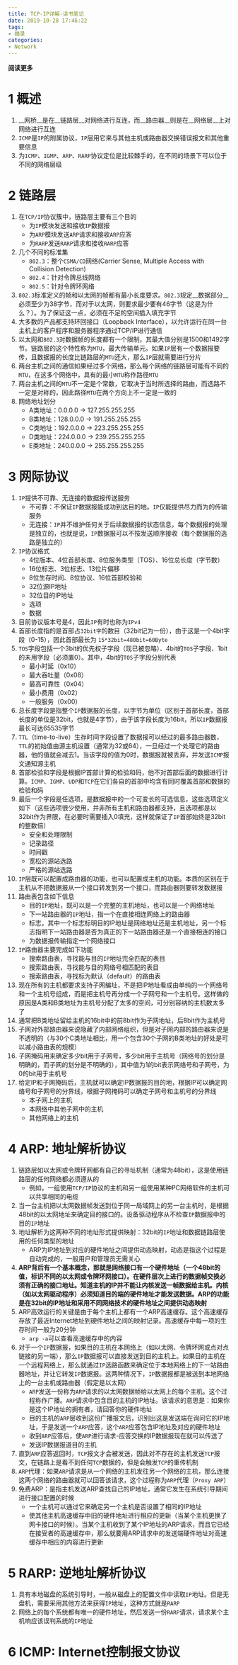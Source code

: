 ```yaml
---
title: TCP-IP详解-读书笔记
date: 2019-10-28 17:46:22
tags: 
- 摘录
categories: 
- Network
---
```


__阅读更多__

<!--more-->

# 1 概述

1. __网桥__是在__链路层__对网络进行互连，而__路由器__则是在__网络层__上对网络进行互连
1. `ICMP`是`IP`的附属协议，`IP`层用它来与其他主机或路由器交换错误报文和其他重要信息
1. 为`ICMP`、`IGMP`、`ARP`、`RARP`协议定位是比较棘手的，在不同的场景下可以位于不同的网络层级

# 2 链路层

1. 在`TCP/IP`协议簇中，链路层主要有三个目的
    * 为`IP`模块发送和接收`IP`数据报
    * 为`ARP`模块发送`ARP`请求和接收`ARP`应答
    * 为`RARP`发送`RARP`请求和接收`RARP`应答
1. 几个不同的标准集
    * `802.3`：整个`CSMA/CD`网络(Carrier Sense, Multiple Access with Collision Detection)
    * `802.4`：针对令牌总线网络
    * `802.5`：针对令牌环网络
1. `802.3`标准定义的帧和以太网的帧都有最小长度要求。`802.3`规定__数据部分__必须至少为38字节，而对于以太网，则要求最少要有46字节（这是为什么？）。为了保证这一点，必须在不足的空间插入填充字节
1. 大多数的产品都支持环回接口（Loopback Interface），以允许运行在同一台主机上的客户程序和服务器程序通过TCP/IP进行通信
1. 以太网和`802.3`对数据帧的长度都有一个限制，其最大值分别是1500和1492字节。链路层的这个特性称为`MTU`，最大传输单元。如果`IP`层有一个数据报要传，且数据报的长度比链路层的`MTU`还大，那么`IP`层就需要进行分片
1. 两台主机之间的通信如果经过多个网络，那么每个网络的链路层可能有不同的`MTU`，在这多个网络中，具有的最小`MTU`称作路径`MTU`
1. 两台主机之间的`MTU`不一定是个常数，它取决于当时所选择的路由，而选路不一定是对称的，因此路径`MTU`在两个方向上不一定是一致的
1. 网络地址划分
    * A类地址：0.0.0.0 -> 127.255.255.255
    * B类地址：128.0.0.0 -> 191.255.255.255
    * C类地址：192.0.0.0 -> 223.255.255.255
    * D类地址：224.0.0.0 -> 239.255.255.255
    * E类地址：240.0.0.0 -> 255.255.255.255

# 3 网际协议

1. `IP`提供不可靠、无连接的数据报传送服务
    * 不可靠：不保证`IP`数据报能成功到达目的地。`IP`仅能提供尽力而为的传输服务
    * 无连接：`IP`并不维护任何关于后续数据报的状态信息，每个数据报的处理是独立的，也就是说，`IP`数据报可以不按发送顺序接收（每个数据报的选路是独立的）
1. `IP`协议格式
    * 4位版本、4位首部长度、8位服务类型（TOS）、16位总长度（字节数）
    * 16位标志、3位标志、13位片偏移
    * 8位生存时间、8位协议、16位首部校验和
    * 32位源IP地址
    * 32位目的IP地址
    * 选项
    * 数据
1. 目前协议版本号是4，因此`IP`有时也称为`IPv4`
1. 首部长度指的是首部占`32bit字`的数目（32bit记为一份），由于这是一个4bit字段（0-15），因此首部最长为 `15*32bit=480bit=60Byte`
1. `TOS`字段包括一个3bit的优先权子字段（现已被忽略）、4bit的`TOS`子字段、1bit的未用字段（必须置0）。其中，4bit的`TOS`子字段分别代表
    * 最小时延（0x10）
    * 最大吞吐量（0x08）
    * 最高可靠性（0x04）
    * 最小费用（0x02）
    * 一般服务（0x00）
1. 总长度字段是指整个`IP`数据报的长度，以字节为单位（区别于首部长度，首部长度的单位是32bit，也就是4字节），由于该字段长度为16bit，所以`IP`数据报最长可达65535字节
1. `TTL`（time-to-live）生存时间字段设置了数据报可以经过的最多路由器数，`TTL`的初始值由源主机设置（通常为32或64），一旦经过一个处理它的路由器，他的值就会减去1。当该字段的值为0时，数据报就被丢弃，并发送`ICMP`报文通知源主机
1. 首部检验和字段是根据IP首部计算的检验和码，他不对首部后面的数据进行计算。`ICMP`、`IGMP`、`UDP`和`TCP`在它们各自的首部中均含有同时覆盖首部和数据的检验和码
1. 最后一个字段是任选项，是数据报中的一个可变长的可选信息，这些选项定义如下（这些选项很少使用，并非所有主机和路由器都支持，且选项都是以32bit作为界限，在必要时需要插入0填充，这样就保证了`IP`首部始终是32bit的整数倍）
    * 安全和处理限制
    * 记录路径
    * 时间戳
    * 宽松的源站选路
    * 严格的源站选路
1. `IP`层既可以配置成路由器的功能，也可以配置成主机的功能。本质的区别在于主机从不把数据报从一个接口转发到另一个接口，而路由器则要转发数据报
1. 路由表包含如下信息
    * 目的`IP`地址，既可以是一个完整的主机地址，也可以是一个网络地址
    * 下一站路由器的`IP`地址，指一个在直接相连网络上的路由器
    * 标志，其中一个标志标明目的IP地址是网络地址还是主机地址，另一个标志指明下一站路由器是否为真正的下一站路由器还是一个直接相连的接口
    * 为数据报传输指定一个网络接口
1. `IP`路由器主要完成如下功能
    * 搜索路由表，寻找能与目的`IP`地址完全匹配的表目
    * 搜索路由表，寻找能与目的网络号相匹配的表目
    * 搜索路由表，寻找标为默认（default）的路由表
1. 现在所有的主机都要求支持子网编址，不是把IP地址看成由单纯的一个网络号和一个主机号组成，而是把主机号再分成一个子网号和一个主机号。这样做的原因是A类和B类地址为主机号分配了太多的空间，可分别容纳的主机数太多了
1. 通常把B类地址留给主机的16bit中的前8bit作为子网地址，后8bit作为主机号
1. 子网对外部路由器来说隐藏了内部网络组织，但是对子网内部的路由器来说是不透明的（与30个C类地址相比，用一个包含30个子网的B类地址的好处是可以减小路由表的规模）
1. 子网掩码用来确定多少bit用于子网号，多少bit用于主机号（网络号的划分是明确的，而子网的划分是不明确的），其中值为1的bit表示网络号和子网号，为0的bit用于主机号
1. 给定IP和子网掩码后，主机就可以确定IP数据报的目的地，根据IP可以确定网络号和子网号的分界线，根据子网掩码可以确定子网号和主机号的分界线
    * 本子网上的主机
    * 本网络中其他子网中的主机
    * 其他网络上的主机

# 4 ARP: 地址解析协议

1. 链路层如以太网或令牌环网都有自己的寻址机制（通常为48bit），这是使用链路层的任何网络都必须遵从的
    * 例如，一组使用`TCP/IP`协议的主机和另一组使用某种PC网络软件的主机可以共享相同的电缆
1. 当一台主机把以太网数据帧发送到位于同一局域网上的另一台主机时，是根据48bit的以太网地址来确定目的接口的。设备驱动程序从不检查`IP`数据报中的目的`IP`地址
1. 地址解析为这两种不同的地址形式提供映射：32bit的`IP`地址和数据链路层使用的任何类型的地址
    * ARP为IP地址到对应的硬件地址之间提供动态映射，动态是指这个过程是自动完成的，一般用户和管理员无需关心
1. __ARP背后有一个基本概念，那就是网络接口有一个硬件地址（一个48bit的值，标识不同的以太网或令牌环网接口）。在硬件层次上进行的数据帧交换必须有正确的接口地址。知道主机的IP并不能让内核发送一帧数据给主机。内核（如以太网驱动程序）必须知道目的端的硬件地址才能发送数据。ARP的功能是在32bit的IP地址和采用不同网络技术的硬件地址之间提供动态映射__
1. ARP高效运行的关键是由于每个主机上都有一个ARP高速缓存。这个高速缓存存放了最近Internet地址到硬件地址之间的映射记录。高速缓存中每一项的生存时间一般为20分钟
    * `arp -a`可以查看高速缓存中的内容
1. 对于一个`IP`数据报，如果目的主机在本网络上（如以太网、令牌环网或点对点链接的另一端），那么`IP`数据报可以直接发送到目的主机上。如果目的主机在一个远程网络上，那么就通过`IP`选路函数来确定位于本地网络上的下一站路由器地址，并让它转发`IP`数据报。这两种情况下，`IP`数据报都是被送到本地网络上的一台主机或路由器（假定是以太网）
    * `ARP`发送一份称为`ARP`请求的以太网数据帧给以太网上的每个主机。这个过程称作广播。`ARP`请求中包含目的主机的IP地址。该请求的意思是：如果你是这个IP地址的拥有者，请回答你的硬件地址
    * 目的主机的`ARP`层收到这份广播报文后，识别出这是发送端在询问它的IP地址，于是发送一个`ARP`应答，这个`ARP`应答包含IP地址及对应的硬件地址
    * 收到`ARP`应答后，使`ARP`进行请求-应答交换的IP数据报现在就可以传送了
    * 发送IP数据报道目的主机
1. 直到`ARP`应答返回时，`TCP`报文才会被发送，因此对不存在的主机发送`TCP`报文，在链路上是看不到任何`TCP`数据的，但是会触发`TCP`的重传机制
1. `ARP`代理：如果`ARP`请求是从一个网络的主机发往另一个网络的主机，那么连接这两个网络的路由器就可以回答该请求，这个过程称为`ARP`代理（`Proxy ARP`）
1. 免费ARP：是指主机发送ARP查找自己的IP地址，通常它发生在系统引导期间进行接口配置的时候
    * 一个主机可以通过它来确定另一个主机是否设置了相同的IP地址
    * 使其他主机高速缓存中旧的硬件地址进行相应的更新（当某个主机更换了网卡接口的时候）。当某个主机收到了某个IP地址的ARP请求，而且它已经在接受者的高速缓存中，那么就要用ARP请求中的发送端硬件地址对高速缓存中相应的内容进行更新

# 5 RARP: 逆地址解析协议

1. 具有本地磁盘的系统引导时，一般从磁盘上的配置文件中读取`IP`地址。但是无盘机，需要采用其他方法来获得`IP`地址，这种方式就是`RARP`
1. 网络上的每个系统都有唯一的硬件地址，然后发送一份`RARP`请求，请求某个主机响应该误判系统的`IP`地址

# 6 ICMP: Internet控制报文协议

